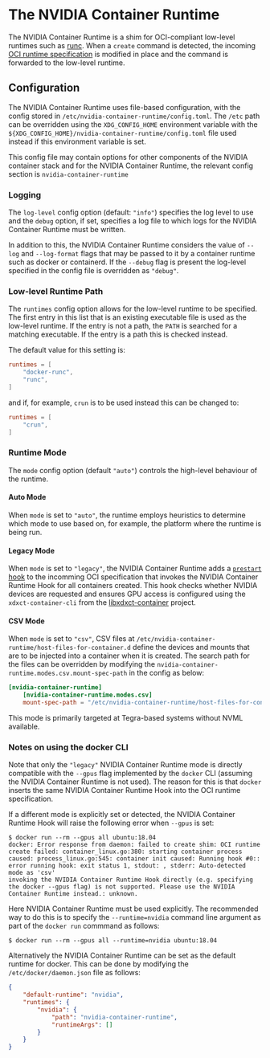 # The NVIDIA Container Runtime

The NVIDIA Container Runtime is a shim for OCI-compliant low-level runtimes such as [runc](https://github.com/opencontainers/runc). When a `create` command is detected, the incoming [OCI runtime specification](https://github.com/opencontainers/runtime-spec) is modified in place and the command is forwarded to the low-level runtime.

## Configuration

The NVIDIA Container Runtime uses file-based configuration, with the config stored in `/etc/nvidia-container-runtime/config.toml`. The `/etc` path can be overridden using the `XDG_CONFIG_HOME` environment variable with the `${XDG_CONFIG_HOME}/nvidia-container-runtime/config.toml` file used instead if this environment variable is set.

This config file may contain options for other components of the NVIDIA container stack and for the NVIDIA Container Runtime, the relevant config section is `nvidia-container-runtime`

### Logging

The `log-level` config option (default: `"info"`) specifies the log level to use and the `debug` option, if set, specifies a log file to which logs for the NVIDIA Container Runtime must be written.

In addition to this, the NVIDIA Container Runtime considers the value of `--log` and `--log-format` flags that may be passed to it by a container runtime such as docker or containerd. If the `--debug` flag is present the log-level specified in the config file is overridden as `"debug"`.

### Low-level Runtime Path

The `runtimes` config option allows for the low-level runtime to be specified. The first entry in this list that is an existing executable file is used as the low-level runtime. If the entry is not a path, the `PATH` is searched for a matching executable. If the entry is a path this is checked instead.

The default value for this setting is:
```toml
runtimes = [
    "docker-runc",
    "runc",
]
```

and if, for example, `crun` is to be used instead this can be changed to:
```toml
runtimes = [
    "crun",
]
```

### Runtime Mode

The `mode` config option (default `"auto"`) controls the high-level behaviour of the runtime.

#### Auto Mode

When `mode` is set to `"auto"`, the runtime employs heuristics to determine which mode to use based on, for example, the platform where the runtime is being run.

#### Legacy Mode

When `mode` is set to `"legacy"`, the NVIDIA Container Runtime adds a [`prestart` hook](https://github.com/opencontainers/runtime-spec/blob/master/config.md#prestart) to the incomming OCI specification that invokes the NVIDIA Container Runtime Hook for all containers created. This hook checks whether NVIDIA devices are requested and ensures GPU access is configured using the `xdxct-container-cli` from the [libxdxct-container](https://github.com/NVIDIA/libxdxct-container) project.

#### CSV Mode

When `mode` is set to `"csv"`, CSV files at `/etc/nvidia-container-runtime/host-files-for-container.d` define the devices and mounts that are to be injected into a container when it is created. The search path for the files can be overridden by modifying the `nvidia-container-runtime.modes.csv.mount-spec-path` in the config as below:

```toml
[nvidia-container-runtime]
    [nvidia-container-runtime.modes.csv]
    mount-spec-path = "/etc/nvidia-container-runtime/host-files-for-container.d"
```

This mode is primarily targeted at Tegra-based systems without NVML available.

### Notes on using the docker CLI

Note that only the `"legacy"` NVIDIA Container Runtime mode is directly compatible with the `--gpus` flag implemented by the `docker` CLI (assuming the NVIDIA Container Runtime is not used). The reason for this is that `docker` inserts the same NVIDIA Container Runtime Hook into the OCI runtime specification.


If a different mode is explicitly set or detected, the NVIDIA Container Runtime Hook will raise the following error when `--gpus` is set:
```
$ docker run --rm --gpus all ubuntu:18.04
docker: Error response from daemon: failed to create shim: OCI runtime create failed: container_linux.go:380: starting container process caused: process_linux.go:545: container init caused: Running hook #0:: error running hook: exit status 1, stdout: , stderr: Auto-detected mode as 'csv'
invoking the NVIDIA Container Runtime Hook directly (e.g. specifying the docker --gpus flag) is not supported. Please use the NVIDIA Container Runtime instead.: unknown.
```
Here NVIDIA Container Runtime must be used explicitly. The recommended way to do this is to specify the `--runtime=nvidia` command line argument as part of the `docker run` commmand as follows:
```
$ docker run --rm --gpus all --runtime=nvidia ubuntu:18.04
```

Alternatively the NVIDIA Container Runtime can be set as the default runtime for docker. This can be done by modifying the `/etc/docker/daemon.json` file as follows:
```json
{
    "default-runtime": "nvidia",
    "runtimes": {
        "nvidia": {
            "path": "nvidia-container-runtime",
            "runtimeArgs": []
        }
    }
}
```
